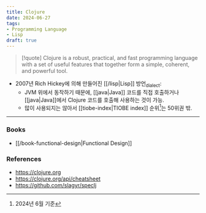 ```yaml
---
title: Clojure
date: 2024-06-27
tags:
- Programming Language
- Lisp
draft: true
---
```


> [!quote] Clojure is a robust, practical, and fast programming language with a set of useful features that together form a simple, coherent, and powerful tool.

- 2007년 Rich Hickey에 의해 만들어진 [[/lisp|Lisp]] 방언<sub>dialect</sub>:
    - JVM 위에서 동작하기 때문에, [[java|Java]] 코드를 직접 호출하거나 [[java|Java]]에서 Clojure 코드를 호출해 사용하는 것이 가능.
    - 많이 사용되지는 않아서 [[tiobe-index|TIOBE index]] 순위[^1]는 50위권 밖.


[^1]: 2024년 6월 기준
[^2]: [[/lisp|Lisp]]이 36위, [[/scheme|Scheme]]이 42위


---
### Books
- [[/book-functional-design|Functional Design]]


### References
- https://clojure.org
- https://clojure.org/api/cheatsheet
- https://github.com/slagyr/speclj
